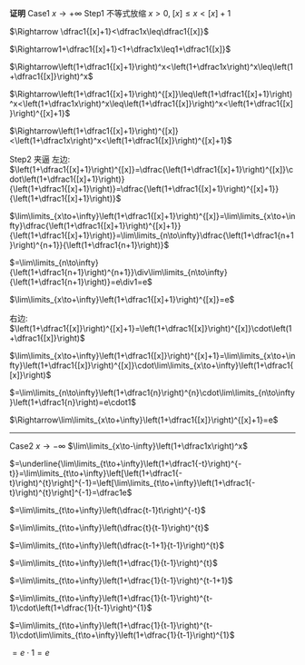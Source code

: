 **证明**
Case1 $x\to+\infty$
Step1 不等式放缩
$x>0,\;[x]\leq x<[x]+1$

$\Rightarrow \dfrac1{[x]+1}<\dfrac1x\leq\dfrac1{[x]}$

$\Rightarrow1+\dfrac1{[x]+1}<1+\dfrac1x\leq1+\dfrac1{[x]}$

$\Rightarrow\left(1+\dfrac1{[x]+1}\right)^x<\left(1+\dfrac1x\right)^x\leq\left(1+\dfrac1{[x]}\right)^x$

$\Rightarrow\left(1+\dfrac1{[x]+1}\right)^{[x]}\leq\left(1+\dfrac1{[x]+1}\right)^x<\left(1+\dfrac1x\right)^x\leq\left(1+\dfrac1{[x]}\right)^x<\left(1+\dfrac1{[x]}\right)^{[x]+1}$

$\Rightarrow\left(1+\dfrac1{[x]+1}\right)^{[x]}<\left(1+\dfrac1x\right)^x<\left(1+\dfrac1{[x]}\right)^{[x]+1}$

Step2 夹逼
左边:
$\left(1+\dfrac1{[x]+1}\right)^{[x]}=\dfrac{\left(1+\dfrac1{[x]+1}\right)^{[x]}\cdot\left(1+\dfrac1{[x]+1}\right)}{\left(1+\dfrac1{[x]+1}\right)}=\dfrac{\left(1+\dfrac1{[x]+1}\right)^{[x]+1}}{\left(1+\dfrac1{[x]+1}\right)}$

$\lim\limits_{x\to+\infty}\left(1+\dfrac1{[x]+1}\right)^{[x]}=\lim\limits_{x\to+\infty}\dfrac{\left(1+\dfrac1{[x]+1}\right)^{[x]+1}}{\left(1+\dfrac1{[x]+1}\right)}=\lim\limits_{n\to\infty}\dfrac{\left(1+\dfrac1{n+1}\right)^{n+1}}{\left(1+\dfrac1{n+1}\right)}$

$=\lim\limits_{n\to\infty}{\left(1+\dfrac1{n+1}\right)^{n+1}}\div\lim\limits_{n\to\infty}{\left(1+\dfrac1{n+1}\right)}=e\div1=e$

$\lim\limits_{x\to+\infty}\left(1+\dfrac1{[x]+1}\right)^{[x]}=e$

右边:
$\left(1+\dfrac1{[x]}\right)^{[x]+1}=\left(1+\dfrac1{[x]}\right)^{[x]}\cdot\left(1+\dfrac1{[x]}\right)$

$\lim\limits_{x\to+\infty}\left(1+\dfrac1{[x]}\right)^{[x]+1}=\lim\limits_{x\to+\infty}\left(1+\dfrac1{[x]}\right)^{[x]}\cdot\lim\limits_{x\to+\infty}\left(1+\dfrac1{[x]}\right)$

$=\lim\limits_{n\to\infty}\left(1+\dfrac1{n}\right)^{n}\cdot\lim\limits_{n\to\infty}\left(1+\dfrac1{n}\right)=e\cdot1$

$\Rightarrow\lim\limits_{x\to+\infty}\left(1+\dfrac1{[x]}\right)^{[x]+1}=e$

---

Case2 $x\to-\infty$
$\lim\limits_{x\to-\infty}\left(1+\dfrac1x\right)^x$

$=\underline{\lim\limits_{t\to+\infty}\left(1+\dfrac1{-t}\right)^{-t}}=\lim\limits_{t\to+\infty}\left[\left(1+\dfrac1{-t}\right)^{t}\right]^{-1}=\left[\lim\limits_{t\to+\infty}\left(1+\dfrac1{-t}\right)^{t}\right]^{-1}=\dfrac1e$

$=\lim\limits_{t\to+\infty}\left(\dfrac{t-1}t\right)^{-t}$

$=\lim\limits_{t\to+\infty}\left(\dfrac{t}{t-1}\right)^{t}$

$=\lim\limits_{t\to+\infty}\left(\dfrac{t-1+1}{t-1}\right)^{t}$

$=\lim\limits_{t\to+\infty}\left(1+\dfrac{1}{t-1}\right)^{t}$

$=\lim\limits_{t\to+\infty}\left(1+\dfrac{1}{t-1}\right)^{t-1+1}$

$=\lim\limits_{t\to+\infty}\left(1+\dfrac{1}{t-1}\right)^{t-1}\cdot\left(1+\dfrac{1}{t-1}\right)^{1}$

$=\lim\limits_{t\to+\infty}\left(1+\dfrac{1}{t-1}\right)^{t-1}\cdot\lim\limits_{t\to+\infty}\left(1+\dfrac{1}{t-1}\right)^{1}$

$=e\cdot1=e$
